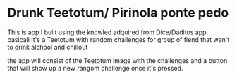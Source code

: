 # Drunk Teetotum/ Pirinola ponte pedo

This is app I built using the knowled adquired from Dice/Daditos app
basicali It's a Teetotum with random challenges for group of fiend that wan't to drink alchool and chillout

the app will consist of the Teetotum image with the challenges and a button that will show up a new rangom challenge
once it's pressed. 
